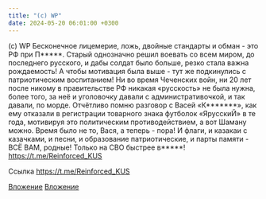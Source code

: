 ```yaml
---
title: "(с) WP"
date: 2024-05-20 06:01:00 +0300
---
```


(с) WP
Бесконечное лицемерие, ложь, двойные стандарты и обман - это РФ при П*****.
Старый однозначно решил воевать со всем миром, до последнего русского, и дабы солдат было больше, резко стала важна рождаемость! А чтобы мотивация была выше - тут же подкинулись с патриотическим воспитанием!
Ни во время Чеченских войн, ни 20 лет после никому в правительстве РФ никакая «русскость» не была нужна, более того, за неё и уголовочку давали с административочкой, и так давали, по морде. Отчётливо помню разговор с Васей «К*******», как ему отказали в регистрации товарного знака футболок «ЯрусскиЙ» в те года, мотивируя это политическим противодействием, а вот Шаману можно. Время было не то, Вася, а теперь - пора! И флаги, и казакаи с казачками, и песни, и образование патриотические, и парты памяти - ВСЁ ВАМ, родные! Только на СВО быстрее в*****!
https://t.me/Reinforced_KUS

Ссылка
https://t.me/Reinforced_KUS

[Вложение](/assets/vk_photos/3/jbS4lfYKC8s.jpg)
[Вложение](https://t.me/Reinforced_KUS)

